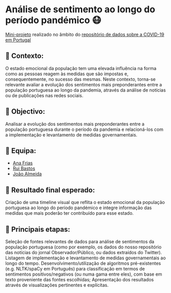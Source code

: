 # Análise de sentimento ao longo do período pandémico 😷
[Mini-projeto](https://github.com/dssg-pt/covid19pt-data/issues/154) realizado no âmbito do [repositório de dados sobre a COVID-19 em Portugal](https://github.com/dssg-pt/covid19pt-data)

## 🤔 Contexto:
O estado emocional da população tem uma elevada influência na forma como as pessoas reagem às medidas que são impostas e, consequentemente, no sucesso das mesmas. Neste contexto, torna-se relevante avaliar a evolução dos sentimentos mais preponderantes entre a população portuguesa ao longo da pandemia, através da análise de notícias ou de publicações nas redes sociais.

## 🥅 Objectivo:
Analisar a evolução dos sentimentos mais preponderantes entre a população portuguesa durante o período da pandemia e relacioná-los com a implementação e levantamento de medidas governamentais.

## 👥 Equipa:
* [Ana Frias](https://github.com/anafrs)
* [Rui Bastos](https://github.com/ruijpbastos)
* [João Almeida](https://github.com/joaoalmeida225)

## 🎯 Resultado final esperado:
Criação de uma timeline visual que reflita o estado emocional da população portuguesa ao longo do período pandémico e integre informação das medidas que mais poderão ter contribuído para esse estado.

## 🧱 Principais etapas:

Seleção de fontes relevantes de dados para análise de sentimentos da população portuguesa (como por exemplo, os dados do nosso repositório das notícias do jornal Observador/Público, ou dados extraídos do Twitter).
Listagem de implementação e levantamento de medidas governamentais ao longo do tempo.
Desenvolvimento/utilização de algoritmos pré-existentes (e.g. NLTK/spaCy em Português) para classificação em termos de sentimentos positivos/negativos (ou numa gama entre eles), com base em texto proveniente das fontes escolhidas;
Apresentação dos resultados através de visualizações pertinentes e explícitas.
